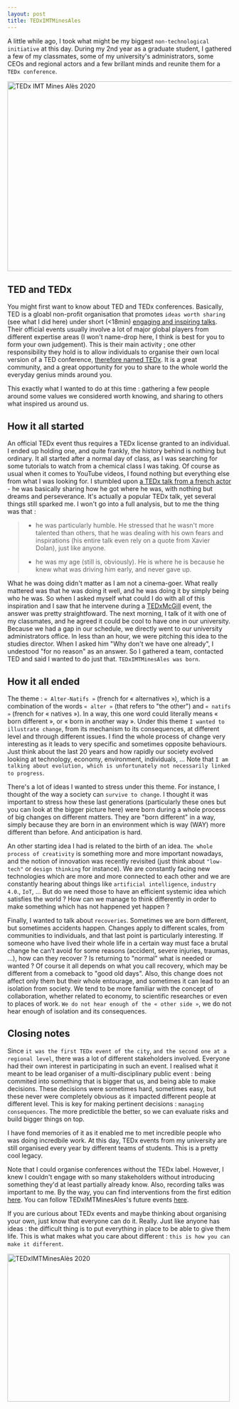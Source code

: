 ```yaml
---
layout: post
title: TEDxIMTMinesAles
---
```


A little while ago, I took what might be my biggest `non-technological initiative` at this day. During my 2nd year as a graduate student, I gathered a few of my classmates, some of my university's administrators, some CEOs and regional actors and a few brillant minds and reunite them for a `TEDx conference`.

<a data-flickr-embed="true" href="https://www.flickr.com/photos/186411459@N02/49445548591/in/album-72157712848289357/" title="TEDx IMT Mines Alès 2020"><img src="https://live.staticflickr.com/65535/49445548591_9497ab197f_z.jpg" width="640" height="426" alt="TEDx IMT Mines Alès 2020"></a><script async src="//embedr.flickr.com/assets/client-code.js" charset="utf-8"></script>

## TED and TEDx
You might first want to know about TED and TEDx conferences. Basically, TED is a gloabl non-profit organisation that promotes `ideas worth sharing` (see what I did here) under short (<18min) [engaging and inspiring talks](https://www.ted.com/about/conferences). Their official events usually involve a lot of major global players from different expertise areas (I won't name-drop here, I think is best for you to form your own judgement). This is their main activity ; one other responsibility they hold is to allow individuals to organise their own local version of a TED conference, [therefore named TEDx](https://www.ted.com/about/programs-initiatives/tedx-program). It is a great community, and a great opportunity for you to share to the whole world the everyday genius minds around you.

This exactly what I wanted to do at this time : gathering a few people around some values we considered worth knowing, and sharing to others what inspired us around us.


## How it all started
An official TEDx event thus requires a TEDx license granted to an individual. I ended up holding one, and quite frankly, the history behind is nothing but ordinary. It all started after a normal day of class, as I was searching for some tutorials to watch from a chemical class I was taking. Of course as usual when it comes to YouTube videos, I found nothing but everything else from what I was looking for. I stumbled upon [a TEDx talk from a french actor](https://www.youtube.com/watch?v=Ek4V62VJU7c) - he was basically sharing how he got where he was, with nothing but dreams and perseverance. It's actually a popular TEDx talk, yet several things still sparked me. I won't go into a full analysis, but to me the thing was that :

> - he was particularly humble. He stressed that he wasn't more talented than others, that he was dealing with his own fears and inspirations (his entire talk even rely on a quote from Xavier Dolan), just like anyone.
>
> - he was my age (still is, obviously). He is where he is because he knew what was driving him early, and never gave up.

What he was doing didn't matter as I am not a cinema-goer. What really mattered was that he was doing it well, and he was doing it by simply being who he was. So when I asked myself what could I do with all of this inspiration and I saw that he intervene during a [TEDxMcGill](https://tedxmcgill.org/) event, the answer was pretty straightfoward. The next morning, I talk of it with one of my classmates, and he agreed it could be cool to have one in our university. Because we had a gap in our schedule, we directly went to our university administrators office. In less than an hour, we were pitching this idea to the studies director. When I asked him "Why don't we have one already", I undestood "for no reason" as an answer. So I gathered a team, contacted TED and said I wanted to do just that. `TEDxIMTMinesAles was born`.


## How it all ended
The theme : `« Alter-Natifs »` (french for « alternatives »), which is a combination of the words `« alter »` (that refers to "the other") and `« natifs »` (french for « natives »). In a way, this one word could literally means « born different », or « born in another way ». Under this theme `I wanted to illustrate change`, from its mechanism to its consequences, at different level and through different issues. I find the whole process of change very interesting as it leads to very specific and sometimes opposite behaviours. Just think about the last 20 years and how rapidly our society evolved looking at technology, economy, environment, individuals, … Note that `I am talking about evolution, which is unfortunately not necessarily linked to progress`.

There's a lot of ideas I wanted to stress under this theme. For instance, I thought of the way a society can `survive to change`. I thought it was important to stress how these last generations (particularly these ones but you can look at the bigger picture here) were born during a whole process of big changes on different matters. They are "born different" in a way, simply because they are born in an environment which is way (WAY) more different than before. And anticipation is hard.

An other starting idea I had is related to the birth of an idea. `The whole process of creativity` is something more and more important nowadays, and the notion of innovation was recently revisited (just think about `"low-tech"` or `design thinking` for instance). We are constantly facing new technologies which are more and more connected to each other and we are constantly hearing about things like `artificial intelligence`, `industry 4.0`., `IoT`, … But do we need those to have an efficient systemic idea which satisfies the world ? How can we manage to think differently in order to make something which has not happened yet happen ?

Finally, I wanted to talk about `recoveries`. Sometimes we are born different, but sometimes accidents happen. Changes apply to different scales, from communities to individuals, and that last point is particularly interesting. If someone who have lived their whole life in a certain way must face a brutal change he can’t avoid for some reasons (accident, severe injuries, traumas, …), how can they recover ? Is returning to "normal" what is needed or wanted ? Of course it all depends on what you call recovery, which may be different from a comeback to "good old days". Also, this change does not affect only them but their whole entourage, and sometimes it can lead to an isolation from society. We tend to be more familiar with the concept of collaboration, whether related to economy, to scientific researches or even to places of work. `We do not hear enough of the « other side »`, we do not hear enough of isolation and its consequences.


## Closing notes
Since `it was the first TEDx event of the city`, `and the second one at a regional level`, there was a lot of different stakeholders involved. Everyone had their own interest in participating in such an event. I realised what it meant to be lead organiser of a multi-disciplinary public event : being commited into something that is bigger that us, and being able to make decisions. These decisions were sometimes hard, sometimes easy, but these never were completely obvious as it impacted different people at different level. This is key for making pertinent decisions : `managing consequences`. The more predictible the better, so we can evaluate risks and build bigger things on top.

I have fond memories of it as it enabled me to met incredible people who was doing incredbile work. At this day, TEDx events from my university are still organised every year by different teams of students. This is a pretty cool legacy.

Note that I could organise conferences without the TEDx label. However, I knew I couldn't engage with so many stakeholders without introducing something they'd at least partially already know. Also, recording talks was important to me. By the way, you can find interventions from the first edition [here](https://www.youtube.com/playlist?list=PLOiyO46VJXTJgWL5rVUj1krZ4-17XhWLZ). You can follow TEDxIMTMinesAles's future events [here](https://www.ted.com/tedx/events?autocomplete_filter=TEDxIMTMinesAles).

If you are curious about TEDx events and maybe thinking about organising your own, just know that everyone can do it. Really. Just like anyone has ideas : the difficult thing is to put everything in place to be able to give them life. This is what makes what you care about different : `this is how you can make it different`.

<a data-flickr-embed="true" href="https://www.flickr.com/photos/186411459@N02/49445526901/in/album-72157712848289357/" title="TEDxIMTMinesAlès 2020"><img src="https://live.staticflickr.com/65535/49445526901_ffa6520cf7_z.jpg" width="500" height="332" alt="TEDxIMTMinesAlès 2020"></a><script async src="//embedr.flickr.com/assets/client-code.js" charset="utf-8"></script>